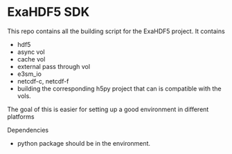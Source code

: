 # ExaHDF5 SDK

This repo contains all the building script for the ExaHDF5 project. It contains
- hdf5
- async vol
- cache vol
- external pass through vol
- e3sm_io
- netcdf-c, netcdf-f
- building the corresponding h5py project that can is compatible with the vols.

The goal of this is easier for setting up a good environment in different platforms

Dependencies
- python package should be in the environment. 

